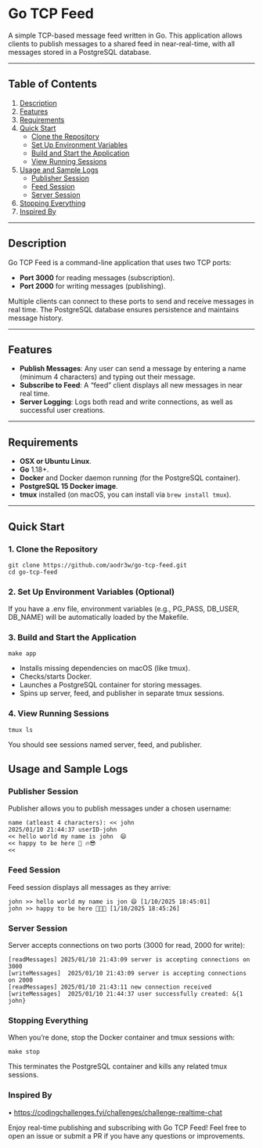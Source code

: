 # Go TCP Feed

A simple TCP-based message feed written in Go. This application allows clients to publish messages to a shared feed in near-real-time, with all messages stored in a PostgreSQL database.

---

## Table of Contents

1. [Description](#description)
2. [Features](#features)
3. [Requirements](#requirements)
4. [Quick Start](#quick-start)
   - [Clone the Repository](#1-clone-the-repository)
   - [Set Up Environment Variables](#2-set-up-environment-variables-optional)
   - [Build and Start the Application](#3-build-and-start-the-application)
   - [View Running Sessions](#4-view-running-sessions)
5. [Usage and Sample Logs](#usage-and-sample-logs)
   - [Publisher Session](#publisher-session)
   - [Feed Session](#feed-session)
   - [Server Session](#server-session)
6. [Stopping Everything](#stopping-everything)
7. [Inspired By](#inspired-by)

---

## Description

Go TCP Feed is a command-line application that uses two TCP ports:
- **Port 3000** for reading messages (subscription).
- **Port 2000** for writing messages (publishing).

Multiple clients can connect to these ports to send and receive messages in real time. The PostgreSQL database ensures persistence and maintains message history.

---

## Features

- **Publish Messages**: Any user can send a message by entering a name (minimum 4 characters) and typing out their message.
- **Subscribe to Feed**: A “feed” client displays all new messages in near real time.
- **Server Logging**: Logs both read and write connections, as well as successful user creations.

---

## Requirements

- **OSX or Ubuntu Linux**.
- **Go** 1.18+.
- **Docker** and Docker daemon running (for the PostgreSQL container).
- **PostgreSQL 15 Docker image**.
- **tmux** installed (on macOS, you can install via `brew install tmux`).

---

## Quick Start

### 1. Clone the Repository

```
git clone https://github.com/aodr3w/go-tcp-feed.git
cd go-tcp-feed
```

### 2. Set Up Environment Variables (Optional)

If you have a .env file, environment variables (e.g., PG_PASS, DB_USER, DB_NAME) will be automatically loaded by the Makefile.

### 3. Build and Start the Application

```
make app
```

- Installs missing dependencies on macOS (like tmux).
- Checks/starts Docker.
- Launches a PostgreSQL container for storing messages.
- Spins up server, feed, and publisher in separate tmux sessions.

### 4. View Running Sessions
```
tmux ls
```

You should see sessions named server, feed, and publisher.


## Usage and Sample Logs

### Publisher Session

Publisher allows you to publish messages under a chosen username:

```
name (atleast 4 characters): << john
2025/01/10 21:44:37 userID-john
<< hello world my name is john  😄
<< happy to be here 💯 🔥😎
<<
```

### Feed Session

Feed session displays all messages as they arrive:

```
john >> hello world my name is jon 😄 [1/10/2025 18:45:01]
john >> happy to be here 💯🔥😎 [1/10/2025 18:45:26]
```

### Server Session

Server accepts connections on two ports (3000 for read, 2000 for write):

```
[readMessages] 2025/01/10 21:43:09 server is accepting connections on 3000
[writeMessages]  2025/01/10 21:43:09 server is accepting connections on 2000
[readMessages] 2025/01/10 21:43:11 new connection received
[writeMessages]  2025/01/10 21:44:37 user successfully created: &{1 john}
```


### Stopping Everything

When you’re done, stop the Docker container and tmux sessions with:

```
make stop
```

This terminates the PostgreSQL container and kills any related tmux sessions.


### Inspired By

•	https://codingchallenges.fyi/challenges/challenge-realtime-chat

Enjoy real-time publishing and subscribing with Go TCP Feed!
Feel free to open an issue or submit a PR if you have any questions or improvements.